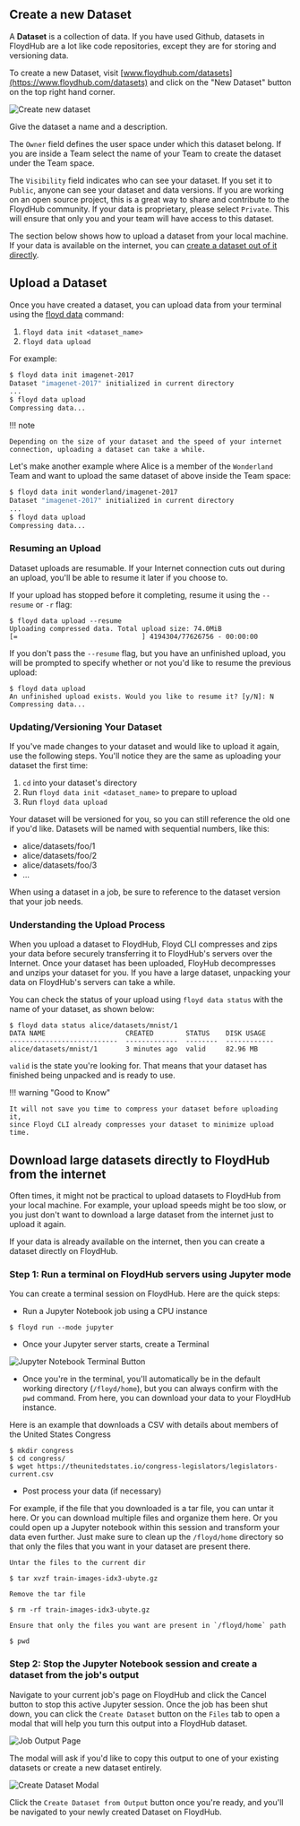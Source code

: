 ## Create a new Dataset

A **Dataset** is a collection of data. If you have used Github, datasets in
FloydHub are a lot like code repositories, except they are for storing and
versioning data.

To create a new Dataset, visit
[www.floydhub.com/datasets](https://www.floydhub.com/datasets) and click on the
"New Dataset" button on the top right hand corner.

![Create new dataset](../../img/create_dataset/create_dataset.png)

Give the dataset a name and a description.

The `Owner` field defines the user space under which this dataset belong. If you are inside a Team select the name of your Team to create the dataset under the Team space.

The `Visibility` field indicates who can see your dataset. If you set it to
`Public`, anyone can see your dataset and data versions. If you are working on
an open source project, this is a great way to share and contribute to the
FloydHub community. If your data is proprietary, please select `Private`. This
will ensure that only you and your team will have access to this dataset.

The section below shows how to upload a dataset from your local machine. If your
data is available on the internet, you can [create a dataset out of it directly](#download-large-datasets-directly-to-floydhub-from-the-internet).

## Upload a Dataset

Once you have created a dataset, you can upload data from your terminal using
the [floyd data](../../commands/data) command:

1. `floyd data init <dataset_name>`
2. `floyd data upload`

For example:

```bash
$ floyd data init imagenet-2017
Dataset "imagenet-2017" initialized in current directory
...
$ floyd data upload
Compressing data...
```

!!! note

    Depending on the size of your dataset and the speed of your internet
    connection, uploading a dataset can take a while.

Let's make another example where Alice is a member of the `Wonderland` Team and want to upload the same dataset of above inside the Team space:

```bash
$ floyd data init wonderland/imagenet-2017
Dataset "imagenet-2017" initialized in current directory
...
$ floyd data upload
Compressing data...
```

### Resuming an Upload

Dataset uploads are resumable. If your Internet connection cuts out during an
upload, you'll be able to resume it later if you choose to.

If your upload has stopped before it completing, resume it using the `--resume`
or `-r` flag:

```
$ floyd data upload --resume
Uploading compressed data. Total upload size: 74.0MiB
[=                               ] 4194304/77626756 - 00:00:00
```

If you don't pass the `--resume` flag, but you have an unfinished upload, you
will be prompted to specify whether or not you'd like to resume the previous
upload:

```
$ floyd data upload
An unfinished upload exists. Would you like to resume it? [y/N]: N
Compressing data...
```

### Updating/Versioning Your Dataset

If you've made changes to your dataset and would like to upload it again, use
the following steps. You'll notice they are the same as uploading your dataset
the first time:

1. `cd` into your dataset's directory
2. Run `floyd data init <dataset_name>` to prepare to upload
3. Run `floyd data upload`

Your dataset will be versioned for you, so you can still reference the old one
if you'd like. Datasets will be named with sequential numbers, like this:

- alice/datasets/foo/1
- alice/datasets/foo/2
- alice/datasets/foo/3
- ...

When using a dataset in a job, be sure to reference to the dataset version that
your job needs.

### Understanding the Upload Process

When you upload a dataset to FloydHub, Floyd CLI compresses and zips your data
before securely transferring it to FloydHub's servers over the Internet. Once
your dataset has been uploaded, FloyHub decompresses and unzips your dataset
for you. If you have a large dataset, unpacking your data on FloydHub's servers
can take a while.

You can check the status of your upload using `floyd data status` with the name
of your dataset, as shown below:

```
$ floyd data status alice/datasets/mnist/1
DATA NAME                    CREATED        STATUS    DISK USAGE
---------------------------  -------------  --------  ------------
alice/datasets/mnist/1       3 minutes ago  valid     82.96 MB
```

`valid` is the state you're looking for. That means that your dataset has finished being unpacked and is ready to use.

!!! warning "Good to Know"

    It will not save you time to compress your dataset before uploading it,
    since Floyd CLI already compresses your dataset to minimize upload time.

## Download large datasets directly to FloydHub from the internet

Often times, it might not be practical to upload datasets to FloydHub from your local machine. For example, your upload speeds might be too slow, or you just don't want to download a large dataset from the internet just to upload it again.

If your data is already available on the internet, then you can create a dataset directly on FloydHub.

### Step 1: Run a terminal on FloydHub servers using Jupyter mode

You can create a terminal session on FloydHub. Here are the quick steps:

- Run a Jupyter Notebook job using a CPU instance

```
$ floyd run --mode jupyter
```

- Once your Jupyter server starts, create a Terminal

![Jupyter Notebook Terminal Button](../img/jupyter_terminal_button.jpg)

- Once you're in the terminal, you'll automatically be in the default working directory (`/floyd/home`), but you can always confirm with the `pwd` command. From here, you can download your data to your FloydHub instance.

Here is an example that downloads a CSV with details about members of the United States Congress

```
$ mkdir congress
$ cd congress/
$ wget https://theunitedstates.io/congress-legislators/legislators-current.csv
```

- Post process your data (if necessary)

For example, if the file that you downloaded is a tar file, you can untar it here. Or you can download multiple files and organize them here. Or you could open up a Jupyter notebook within this session and transform your data even further. Just make sure to clean up the `/floyd/home` directory so that only the files that you want in your dataset are present there.

```
Untar the files to the current dir

$ tar xvzf train-images-idx3-ubyte.gz

Remove the tar file

$ rm -rf train-images-idx3-ubyte.gz

Ensure that only the files you want are present in `/floyd/home` path

$ pwd

```

### Step 2: Stop the Jupyter Notebook session and create a dataset from the job's output

Navigate to your current job's page on FloydHub and click the Cancel button to stop this active Jupyter session. Once the job has been shut down, you can click the `Create Dataset` button on the `Files` tab to open a modal that will help you turn this output into a FloydHub dataset.

![Job Output Page](../img/output.png)

The modal will ask if you'd like to copy this output to one of your existing datasets or create a new dataset entirely.

![Create Dataset Modal](../img/modal.png)

Click the `Create Dataset from Output` button once you're ready, and you'll be navigated to your newly created Dataset on FloydHub.




